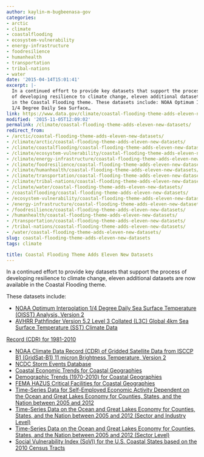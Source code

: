 ```yaml
---
author: kaylin-m-bugbeenasa-gov
categories:
- arctic
- climate
- coastalflooding
- ecosystem-vulnerability
- energy-infrastructure
- foodresilience
- humanhealth
- transportation
- tribal-nations
- water
date: '2015-04-14T15:01:41'
excerpt: |-
  In a continued effort to provide key datasets that support the process
  of developing resilience to climate change, eleven additional datasets are now available
  in the Coastal Flooding theme. These datasets include: NOAA Optimum Interpolation
  1/4 Degree Daily Sea Surface…
link: https://www.data.gov/climate/coastal-flooding-theme-adds-eleven-new-datasets/
modified: '2015-11-05T12:09:02'
permalink: /climate/coastal-flooding-theme-adds-eleven-new-datasets/
redirect_from:
- /arctic/coastal-flooding-theme-adds-eleven-new-datasets/
- /climate/arctic/coastal-flooding-theme-adds-eleven-new-datasets/
- /climate/coastalflooding/coastal-flooding-theme-adds-eleven-new-datasets/
- /climate/ecosystem-vulnerability/coastal-flooding-theme-adds-eleven-new-datasets/
- /climate/energy-infrastructure/coastal-flooding-theme-adds-eleven-new-datasets/
- /climate/foodresilience/coastal-flooding-theme-adds-eleven-new-datasets/
- /climate/humanhealth/coastal-flooding-theme-adds-eleven-new-datasets/
- /climate/transportation/coastal-flooding-theme-adds-eleven-new-datasets/
- /climate/tribal-nations/coastal-flooding-theme-adds-eleven-new-datasets/
- /climate/water/coastal-flooding-theme-adds-eleven-new-datasets/
- /coastalflooding/coastal-flooding-theme-adds-eleven-new-datasets/
- /ecosystem-vulnerability/coastal-flooding-theme-adds-eleven-new-datasets/
- /energy-infrastructure/coastal-flooding-theme-adds-eleven-new-datasets/
- /foodresilience/coastal-flooding-theme-adds-eleven-new-datasets/
- /humanhealth/coastal-flooding-theme-adds-eleven-new-datasets/
- /transportation/coastal-flooding-theme-adds-eleven-new-datasets/
- /tribal-nations/coastal-flooding-theme-adds-eleven-new-datasets/
- /water/coastal-flooding-theme-adds-eleven-new-datasets/
slug: coastal-flooding-theme-adds-eleven-new-datasets
tags: climate

title: Coastal Flooding Theme Adds Eleven New Datasets
---
```


In a continued effort to provide key datasets that support the process of developing resilience to climate change, eleven additional datasets are now available in the Coastal Flooding theme.

These datasets include:

* [NOAA Optimum Interpolation 1/4 Degree Daily Sea Surface Temperature (OISST) Analysis, Version 2](http://catalog.data.gov/dataset/noaa-optimum-interpolation-1-4-degree-daily-sea-surface-temperature-oisst-analysis-version-2)
* [AVHRR Pathfinder Version 5.2 Level 3 Collated (L3C) Global 4km Sea Surface Temperature (SST) Climate Data](http://catalog.data.gov/dataset/avhrr-pathfinder-version-5-2-level-3-collated-l3c-global-4km-sea-surface-temperature-1981-2010)

[Record (CDR) for 1981-2010](http://catalog.data.gov/dataset/avhrr-pathfinder-version-5-2-level-3-collated-l3c-global-4km-sea-surface-temperature-1981-2010)
* [NOAA Climate Data Record (CDR) of Gridded Satellite Data from ISCCP B1 (GridSat-B1) 11 micron Brightness Temperature, Version 2](http://catalog.data.gov/dataset/noaa-climate-data-record-cdr-of-gridded-satellite-data-from-isccp-b1-gridsat-b1-11-micron-brigh)
* [NCDC Storm Events Database](http://catalog.data.gov/dataset/ncdc-storm-events-database)
* [Coastal Economic Trends for Coastal Geographies](http://catalog.data.gov/dataset/coastal-economic-trends-for-coastal-geographies)
* [Demographic Trends (1970-2010) for Coastal Geographies](http://catalog.data.gov/dataset/demographic-trends-1970-2010-for-coastal-geographies)
* [FEMA HAZUS Critical Facilities for Coastal Geographies](http://catalog.data.gov/dataset/fema-hazus-critical-facilities-for-coastal-geographies)
* [Time-Series Data for Self-Employed Economic Activity Dependent on the Ocean and Great Lakes Economy for Counties, States, and the Nation between 2005 and 2012](http://catalog.data.gov/dataset/time-series-data-for-self-employed-economic-activity-dependent-on-the-ocean-and-great-lake-2012)
* [Time-Series Data on the Ocean and Great Lakes Economy for Counties, States, and the Nation between 2005 and 2012 (Sector and Industry Level)](http://catalog.data.gov/dataset/time-series-data-on-the-ocean-and-great-lakes-economy-for-counties-states-and-the-nation-betwee)
* [Time-Series Data on the Ocean and Great Lakes Economy for Counties, States, and the Nation between 2005 and 2012 (Sector Level)](http://catalog.data.gov/dataset/time-series-data-on-the-ocean-and-great-lakes-economy-for-counties-states-and-the-nation-betweecd639)
* [Social Vulnerability Index (SoVI) for the U.S. Coastal States based on the 2010 Census Tracts](http://catalog.data.gov/dataset/social-vulnerability-index-sovi-for-the-u-s-coastal-states-based-on-the-2010-census-tracts)
